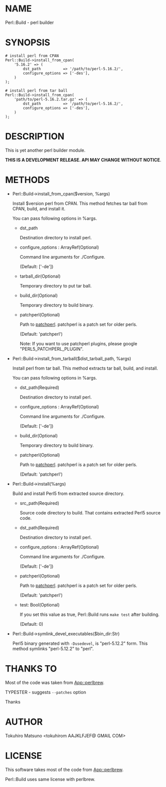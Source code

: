 # NAME

Perl::Build - perl builder

# SYNOPSIS

    # install perl from CPAN
    Perl::Build->install_from_cpan(
        '5.16.2' => (
            dst_path          => '/path/to/perl-5.16.2/',
            configure_options => ['-des'],
        )
    );

    # install perl from tar ball
    Perl::Build->install_from_cpan(
        'path/to/perl-5.16.2.tar.gz' => (
            dst_path          => '/path/to/perl-5.16.2/',
            configure_options => ['-des'],
        )
    );

# DESCRIPTION

This is yet another perl builder module.

__THIS IS A DEVELOPMENT RELEASE. API MAY CHANGE WITHOUT NOTICE__.

# METHODS

- Perl::Build->install\_from\_cpan($version, %args)

    Install $version perl from CPAN. This method fetches tar ball from CPAN, build, and install it.

    You can pass following options in %args.

    - dst\_path

        Destination directory to install perl.

    - configure\_options : ArrayRef(Optional)

        Command line arguments for ./Configure.

        (Default: \['-de'\])

    - tarball\_dir(Optional)

        Temporary directory to put tar ball.

    - build\_dir(Optional)

        Temporary directory to build binary.

    - patchperl(Optional)

        Path to [patchperl](http://search.cpan.org/perldoc?patchperl). patchperl is a patch set for older perls.

        (Default: 'patchperl')

        Note: If you want to use patchperl plugins, please google "PERL5\_PATCHPERL\_PLUGIN".

- Perl::Build->install\_from\_tarball($dist\_tarball\_path, %args)

    Install perl from tar ball. This method extracts tar ball, build, and install.

    You can pass following options in %args.

    - dst\_path(Required)

        Destination directory to install perl.

    - configure\_options : ArrayRef(Optional)

        Command line arguments for ./Configure.

        (Default: \['-de'\])

    - build\_dir(Optional)

        Temporary directory to build binary.

    - patchperl(Optional)

        Path to [patchperl](http://search.cpan.org/perldoc?patchperl). patchperl is a patch set for older perls.

        (Default: 'patchperl')

- Perl::Build->install(%args)

    Build and install Perl5 from extracted source directory.

    - src\_path(Required)

        Source code directory to build.  That contains extracted Perl5 source code.

    - dst\_path(Required)

        Destination directory to install perl.

    - configure\_options : ArrayRef(Optional)

        Command line arguments for ./Configure.

        (Default: \['-de'\])

    - patchperl(Optional)

        Path to [patchperl](http://search.cpan.org/perldoc?patchperl). patchperl is a patch set for older perls.

        (Default: 'patchperl')

    - test: Bool(Optional)

        If you set this value as true, Perl::Build runs `make test` after building.

        (Default: 0)

- Perl::Build->symlink\_devel\_executables($bin\_dir:Str)

    Perl5 binary generated with ` -Dusedevel `, is "perl-5.12.2" form. This method symlinks "perl-5.12.2" to "perl".

# THANKS TO

Most of the code was taken from [App::perlbrew](http://search.cpan.org/perldoc?App::perlbrew).

TYPESTER - suggests `--patches` option

Thanks

# AUTHOR

Tokuhiro Matsuno <tokuhirom AAJKLFJEF@ GMAIL COM>



# LICENSE

This software takes most of the code from [App::perlbrew](http://search.cpan.org/perldoc?App::perlbrew).

Perl::Build uses same license with perlbrew.
